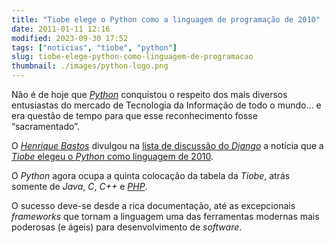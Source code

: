 ```yaml
---
title: "Tiobe elege o Python como a linguagem de programação de 2010"
date: 2011-01-11 12:16
modified: 2023-09-30 17:52
tags: ["noticias", "tiobe", "python"]
slug: tiobe-elege-python-como-linguagem-de-programacao
thumbnail: ./images/python-logo.png
---
```


Não é de hoje que [*Python*][] conquistou o
respeito dos mais diversos entusiastas do mercado de Tecnologia da
Informação de todo o mundo… e era questão de tempo para que esse
reconhecimento fosse “sacramentado”.

O [*Henrique Bastos*][] divulgou na [lista de discussão do *Django*][] a
notícia que a [*Tiobe* elegeu o *Python* como linguagem de 2010][].

O _Python_ agora ocupa a quinta colocação da tabela da _Tiobe_, atrás
somente de _Java_, _C_, _C++_ e [*PHP*][].

O sucesso deve-se desde a rica documentação, até as excepcionais
_frameworks_ que tornam a linguagem uma das ferramentas modernas mais
poderosas (e ágeis) para desenvolvimento de _software_.

[*python*]: /tag/python.html "Leia mais sobre Python"
[*php*]: /tag/php.html "Leia mais sobre PHP"
[*henrique bastos*]: http://henriquebastos.net/2011/01/09/python-e-eleito-a-linguagem-de-2010/ "Python é eleito a linguagem de 2010"
[lista de discussão do *django*]: http://groups.google.com/group/django-brasil "Grupo de discussão Django Brasil"
[*tiobe* elegeu o *python* como linguagem de 2010]: http://www.tiobe.com/index.php/content/paperinfo/tpci/index.html "January Headline: Python wins the TIOBE Programming Language Award of 2010!"
